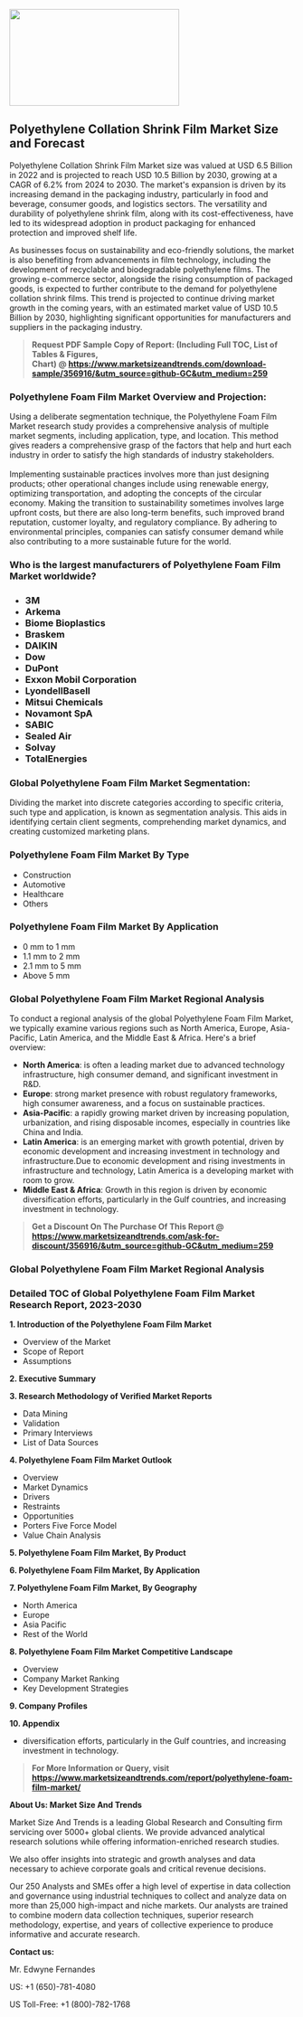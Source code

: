 <p><img class="alignnone size-medium wp-image-20088" src="https://ffe5etoiles.com/wp-content/uploads/2024/12/MST1-300x171.png" alt="" width="300" height="171" /></p><h2>Polyethylene Collation Shrink Film Market Size and Forecast</h2><p>Polyethylene Collation Shrink Film Market size was valued at USD 6.5 Billion in 2022 and is projected to reach USD 10.5 Billion by 2030, growing at a CAGR of 6.2% from 2024 to 2030. The market's expansion is driven by its increasing demand in the packaging industry, particularly in food and beverage, consumer goods, and logistics sectors. The versatility and durability of polyethylene shrink film, along with its cost-effectiveness, have led to its widespread adoption in product packaging for enhanced protection and improved shelf life.</p><p>As businesses focus on sustainability and eco-friendly solutions, the market is also benefiting from advancements in film technology, including the development of recyclable and biodegradable polyethylene films. The growing e-commerce sector, alongside the rising consumption of packaged goods, is expected to further contribute to the demand for polyethylene collation shrink films. This trend is projected to continue driving market growth in the coming years, with an estimated market value of USD 10.5 Billion by 2030, highlighting significant opportunities for manufacturers and suppliers in the packaging industry.</p></p><blockquote id="" class=""><strong>Request PDF Sample Copy of Report: (Including Full TOC, List of Tables &amp; Figures, Chart)&nbsp;@&nbsp;<strong><a href="https://www.marketsizeandtrends.com/download-sample/356916/&utm_source=github-GC&utm_medium=259" target="_blank">https://www.marketsizeandtrends.com/download-sample/356916/&utm_source=github-GC&utm_medium=259</a></strong></strong></blockquote><h3 id="" class="">Polyethylene Foam Film Market&nbsp;Overview and Projection:</h3><p id="" class="">Using a deliberate segmentation technique, the Polyethylene Foam Film Market research study provides a comprehensive analysis of multiple market segments, including application, type, and location. This method gives readers a comprehensive grasp of the factors that help and hurt each industry in order to satisfy the high standards of industry stakeholders. <br /> <br />Implementing sustainable practices involves more than just designing products; other operational changes include using renewable energy, optimizing transportation, and adopting the concepts of the circular economy. Making the transition to sustainability sometimes involves large upfront costs, but there are also long-term benefits, such improved brand reputation, customer loyalty, and regulatory compliance. By adhering to environmental principles, companies can satisfy consumer demand while also contributing to a more sustainable future for the world.</p><h3 id="" class="">Who is the largest manufacturers of&nbsp;Polyethylene Foam Film Market worldwide?</h3><h3 class=""><p><ul><li>3M </li><li> Arkema </li><li> Biome Bioplastics </li><li> Braskem </li><li> DAIKIN </li><li> Dow </li><li> DuPont </li><li> Exxon Mobil Corporation </li><li> LyondellBasell </li><li> Mitsui Chemicals </li><li> Novamont SpA </li><li> SABIC </li><li> Sealed Air </li><li> Solvay </li><li> TotalEnergies</li></ul></p></h3><h3 id="" class="">Global&nbsp;Polyethylene Foam Film Market Segmentation:</h3><p id="" class="">Dividing the market into discrete categories according to specific criteria, such type and application, is known as segmentation analysis. This aids in identifying certain client segments, comprehending market dynamics, and creating customized marketing plans.</p><h3 id="" class="">Polyethylene Foam Film Market&nbsp;By Type</h3><p><p><ul><li>Construction</li><li> Automotive</li><li> Healthcare</li><li> Others</p></li></ul></p></p><h3 id="" class="">Polyethylene Foam Film Market&nbsp;By Application</h3><p class=""><p><ul><li>0 mm to 1 mm</li><li> 1.1 mm to 2 mm</li><li> 2.1 mm to 5 mm</li><li> Above 5 mm</li></ul></p></p><h3 id="" class="">Global Polyethylene Foam Film Market Regional Analysis</h3><p id="" class="">To conduct a regional analysis of the global Polyethylene Foam Film Market, we typically examine various regions such as North America, Europe, Asia-Pacific, Latin America, and the Middle East &amp; Africa. Here's a brief overview:</p><ul><li><strong>North America</strong>: is often a leading market due to advanced technology infrastructure, high consumer demand, and significant investment in R&amp;D.</li><li><strong>Europe</strong>: strong market presence with robust regulatory frameworks, high consumer awareness, and a focus on sustainable practices.</li><li><strong>Asia-Pacific</strong>: a rapidly growing market driven by increasing population, urbanization, and rising disposable incomes, especially in countries like China and India.</li><li><strong>Latin America</strong>: is an emerging market with growth potential, driven by economic development and increasing investment in technology and infrastructure.Due to economic development and rising investments in infrastructure and technology, Latin America is a developing market with room to grow.</li><li><strong>Middle East &amp; Africa</strong>: Growth in this region is driven by economic diversification efforts, particularly in the Gulf countries, and increasing investment in technology.</li></ul><blockquote id="" class=""><strong>Get a Discount On The Purchase Of This Report @ <strong><a href="https://www.marketsizeandtrends.com/ask-for-discount/356916/&utm_source=github-GC&utm_medium=259" target="_blank">https://www.marketsizeandtrends.com/ask-for-discount/356916/&utm_source=github-GC&utm_medium=259</a></strong></strong></blockquote><h3 id="" class="">Global Polyethylene Foam Film Market Regional Analysis</h3><h3 id="" class="">Detailed TOC of Global Polyethylene Foam Film Market Research Report, 2023-2030</h3><p id="" class=""><strong>1. Introduction of the Polyethylene Foam Film Market</strong></p><ul><li>Overview of the Market</li><li>Scope of Report</li><li>Assumptions</li></ul><p id="" class=""><strong>2. Executive Summary</strong></p><p id="" class=""><strong>3. Research Methodology of Verified Market Reports</strong></p><ul><li>Data Mining</li><li>Validation</li><li>Primary Interviews</li><li>List of Data Sources</li></ul><p id="" class=""><strong>4. Polyethylene Foam Film Market Outlook</strong></p><ul><li>Overview</li><li>Market Dynamics</li><li>Drivers</li><li>Restraints</li><li>Opportunities</li><li>Porters Five Force Model</li><li>Value Chain Analysis</li></ul><p id="" class=""><strong>5. Polyethylene Foam Film Market, By Product</strong></p><p id="" class=""><strong>6. Polyethylene Foam Film Market, By Application</strong></p><p id="" class=""><strong>7. Polyethylene Foam Film Market, By Geography</strong></p><ul><li>North America</li><li>Europe</li><li>Asia Pacific</li><li>Rest of the World</li></ul><p id="" class=""><strong>8. Polyethylene Foam Film Market Competitive Landscape</strong></p><ul><li>Overview</li><li>Company Market Ranking</li><li>Key Development Strategies</li></ul><p id="" class=""><strong>9. Company Profiles</strong></p><p id="" class=""><strong>10. Appendix</strong></p><ul><li>diversification efforts, particularly in the Gulf countries, and increasing investment in technology.</li></ul><blockquote id="" class=""><strong>For More Information or Query, visit <strong><strong><a href="https://www.marketsizeandtrends.com/report/polyethylene-foam-film-market/" target="_blank">https://www.marketsizeandtrends.com/report/polyethylene-foam-film-market/</a></strong></strong></strong></blockquote><p id="" class=""><strong>About Us: Market Size And Trends</strong></p><p id="" class="">Market Size And Trends is a leading Global Research and Consulting firm servicing over 5000+ global clients. We provide advanced analytical research solutions while offering information-enriched research studies.</p><p id="" class="">We also offer insights into strategic and growth analyses and data necessary to achieve corporate goals and critical revenue decisions.</p><p id="" class="">Our 250 Analysts and SMEs offer a high level of expertise in data collection and governance using industrial techniques to collect and analyze data on more than 25,000 high-impact and niche markets. Our analysts are trained to combine modern data collection techniques, superior research methodology, expertise, and years of collective experience to produce informative and accurate research.</p><p id="" class=""><strong>Contact us:</strong></p><p id="" class="">Mr. Edwyne Fernandes</p><p id="" class="">US: +1 (650)-781-4080</p><p id="" class="">US Toll-Free: +1 (800)-782-1768</p>
